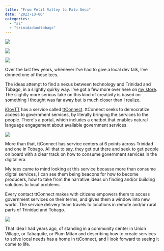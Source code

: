 ```yaml
---
title: "From Petit Valley to Palo Seco"
date: "2023-10-06"
categories: 
  - "ai"
  - "trinidadandtobago"
---
```


[![](https://irwinium.files.wordpress.com/2023/10/image.png?w=750)](https://irwinium.files.wordpress.com/2023/10/image.png)

[![](https://irwinium.files.wordpress.com/2023/10/image-1.png?w=750)](https://irwinium.files.wordpress.com/2023/10/image-1.png)

[![](https://irwinium.files.wordpress.com/2023/10/image-2.png?w=750)](https://irwinium.files.wordpress.com/2023/10/image-2.png)

Over the last few years, whenever I've had to give a local dev talk, I've donned one of these tees.

The ideas attempt to find a nexus between technology and Trinidad and Tobago, in a slightly quirky way. I've got a few more over here on [my store](https://www.redbubble.com/people/irwinstarr/shop). The slightly more serious take on this kind of creativity is based on something I thought was far away but is much closer than I realize.

[iGovTT](https://www.igovtt.tt/) has a service called [ttConnect](https://www.igovtt.tt/ttconnect/). ttConnect seeks to democratize access to government services, by literally bringing the services to the people. There's a portal, which includes a chatbot that enables natural language engagement about available government services.

[![](https://irwinium.files.wordpress.com/2023/10/image-4.png?w=907)](https://irwinium.files.wordpress.com/2023/10/image-4.png)

More than that, ttConnect has service centers at 6 points across Trinidad and one in Tobago. All that to say, they get out there and seek to get people on board with a clear track on how to consume government services in the digital era.

My tees came to mind looking at this service because more than consume digital services, I can see them being beacons for how to become producers, how to take from the narrative ideas on finding and/or building solutions to local problems.

Every contact ttConnect makes with citizens empowers them to access government services on their terms, and gives them a window into new world. The service delivery team travels to locations in remote and/or rural parts of Trinidad and Tobago.

[![](https://irwinium.files.wordpress.com/2023/10/image-3.png?w=1024)](https://irwinium.files.wordpress.com/2023/10/image-3.png)

That idea I had years ago, of standing in a community center in Union Village, or Tabaquite, or Plum Mitan and describing how to create services to solve local needs has a home in ttConnect, and I look forward to seeing it come to life.
